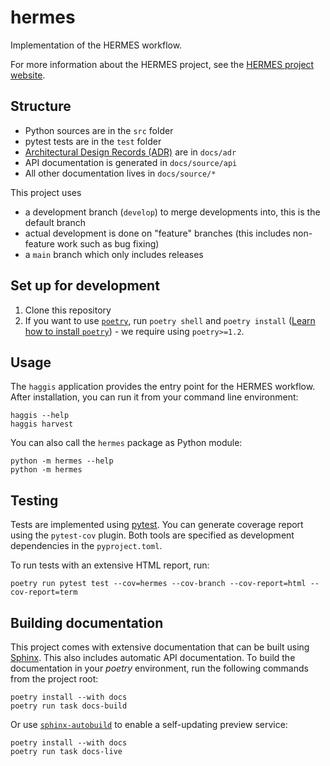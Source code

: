 # hermes

Implementation of the HERMES workflow.

For more information about the HERMES project, see the [HERMES project website](https://software-metadata.pub).

## Structure

- Python sources are in the `src` folder
- pytest tests are in the `test` folder
- [Architectural Design Records (ADR)](https://adr.github.io/) are in `docs/adr`
- API documentation is generated in `docs/source/api`
- All other documentation lives in `docs/source/*`

This project uses 

- a development branch (`develop`) to merge developments into, this is the default branch
- actual development is done on "feature" branches (this includes non-feature work such as bug fixing)
- a `main` branch which only includes releases

## Set up for development

1. Clone this repository
2. If you want to use [`poetry`](https://python-poetry.org), run `poetry shell` and `poetry install`
   ([Learn how to install `poetry`](https://python-poetry.org/docs/#installation)) - we require using `poetry>=1.2`.

## Usage

The `haggis` application provides the entry point for the HERMES workflow.
After installation, you can run it from your command line environment:

```shell
haggis --help
haggis harvest
```

You can also call the `hermes` package as Python module:

```shell
python -m hermes --help
python -m hermes 
```

## Testing

Tests are implemented using [pytest](https://pytest.org).
You can generate coverage report using the `pytest-cov` plugin.
Both tools are specified as development dependencies in the `pyproject.toml`.

To run tests with an extensive HTML report, run:

```shell
poetry run pytest test --cov=hermes --cov-branch --cov-report=html --cov-report=term
```

## Building documentation

This project comes with extensive documentation that can be built using [Sphinx](https://www.sphinx-doc.org/en/master/).
This also includes automatic API documentation.
To build the documentation in your *poetry* environment, run the following commands from the project root:

```shell
poetry install --with docs
poetry run task docs-build
```

Or use [`sphinx-autobuild`](https://) to enable a self-updating preview service:

```shell
poetry install --with docs
poetry run task docs-live
```
